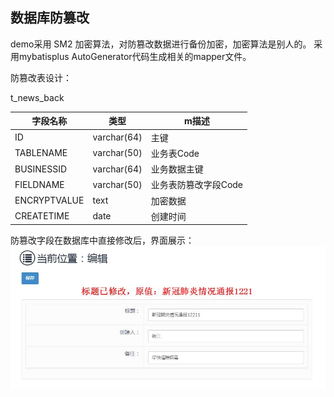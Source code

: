 ## 数据库防篡改

demo采用 SM2 加密算法，对防篡改数据进行备份加密，加密算法是别人的。
采用mybatisplus AutoGenerator代码生成相关的mapper文件。

防篡改表设计：

t_news_back

| 字段名称     | 类型        | m描述                |
| ------------ | ----------- | -------------------- |
| ID           | varchar(64) | 主键                 |
| TABLENAME    | varchar(50) | 业务表Code           |
| BUSINESSID   | varchar(64) | 业务数据主键         |
| FIELDNAME    | varchar(50) | 业务表防篡改字段Code |
| ENCRYPTVALUE | text        | 加密数据             |
| CREATETIME   | date        | 创建时间             |

防篡改字段在数据库中直接修改后，界面展示：
![image](https://github.com/donghuqiang/prevent-changes/blob/master/%E9%98%B2%E7%AF%A1%E6%94%B9%E6%95%88%E6%9E%9C.jpg)

